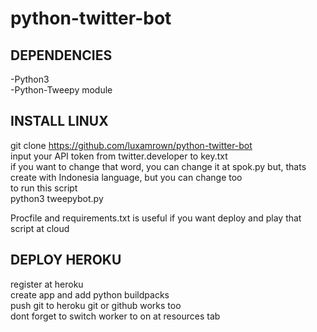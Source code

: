 # python-twitter-bot

## DEPENDENCIES

-Python3 <br>
-Python-Tweepy module

## INSTALL LINUX

git clone https://github.com/luxamrown/python-twitter-bot <br>
input your API token from twitter.developer to key.txt <br>
if you want to change that word, you can change it at spok.py but, thats create with Indonesia language, but you can change too <br>
to run this script <br>
python3 tweepybot.py <br>

Procfile and requirements.txt is useful if you want deploy and play that script at cloud <br>

## DEPLOY HEROKU

register at heroku <br>
create app and add python buildpacks <br>
push git to heroku git or github works too <br>
dont forget to switch worker to on at resources tab
